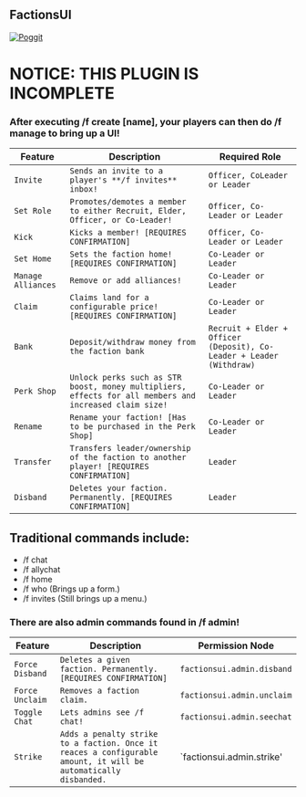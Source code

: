 ## FactionsUI
[![Poggit](https://poggit.pmmp.io/ci.shield/LoreDOTexe/FactionsUI/FactionsUI)](https://poggit.pmmp.io/ci/LoreDOTexe/FactionsUI/FactionsUI)

# NOTICE: THIS PLUGIN IS INCOMPLETE

### After executing /f create [name], your players can then do /f manage to bring up a UI!

| Feature | Description | Required Role |
| --- | --- | --- |
| `Invite` |`Sends an invite to a player's **/f invites** inbox!` | `Officer, CoLeader or Leader` |
| `Set Role` |`Promotes/demotes a member to either Recruit, Elder, Officer, or Co-Leader!` | `Officer, Co-Leader or Leader` |
| `Kick` |`Kicks a member! [REQUIRES CONFIRMATION]` | `Officer, Co-Leader or Leader` |
| `Set Home` |`Sets the faction home! [REQUIRES CONFIRMATION]` | `Co-Leader or Leader` |
| `Manage Alliances` |`Remove or add alliances!` | `Co-Leader or Leader` |
| `Claim` |`Claims land for a configurable price! [REQUIRES CONFIRMATION]` | `Co-Leader or Leader` |
| `Bank` |`Deposit/withdraw money from the faction bank` | `Recruit + Elder + Officer (Deposit), Co-Leader + Leader (Withdraw)` |
| `Perk Shop` |`Unlock perks such as STR boost, money multipliers, effects for all members and increased claim size!` | `Co-Leader or Leader` |
| `Rename` |`Rename your faction! [Has to be purchased in the Perk Shop]` | `Co-Leader or Leader` |
| `Transfer` |`Transfers leader/ownership of the faction to another player! [REQUIRES CONFIRMATION]` | `Leader` |
| `Disband` |`Deletes your faction. Permanently. [REQUIRES CONFIRMATION]` | `Leader` |

## Traditional commands include:
- /f chat
- /f allychat
- /f home
- /f who (Brings up a form.)
- /f invites (Still brings up a menu.)

### There are also admin commands found in /f admin!

| Feature | Description | Permission Node |
| --- | --- | --- |
| `Force Disband` |`Deletes a given faction. Permanently. [REQUIRES CONFIRMATION]` | `factionsui.admin.disband` |
| `Force Unclaim` |`Removes a faction claim.` | `factionsui.admin.unclaim` |
| `Toggle Chat` |`Lets admins see /f chat!` | `factionsui.admin.seechat` |
| `Strike` |`Adds a penalty strike to a faction. Once it reaces a configurable amount, it will be automatically disbanded.` | `factionsui.admin.strike' |
